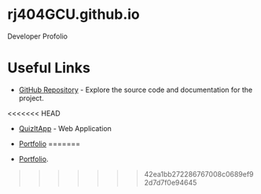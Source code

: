# rj404GCU.github.io
Developer Profolio

# Useful Links
- [GitHub Repository](https://github.com/rj404GCU/QuizItApp.git) - Explore the source code and documentation for the project.

<<<<<<< HEAD
- [QuizItApp](https://quizitapp.azurewebsites.net/) - Web Application

- [Portfolio](https://https://rj404gcu.github.io/)
=======
- [Portfolio](https://rj404gcu.github.io/).
>>>>>>> 42ea1bb272286767008c0689ef92d7d7f0e94645
